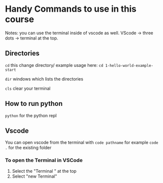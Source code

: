 # Handy Commands to use in this course

Notes: you can use the terminal inside of vscode as well.
VScode -> three dots -> terminal at the top.

## Directories

`cd` this change directory/
    example usage here: `cd 1-hello-world-example-start`

`dir` windows which lists the directories

`cls` clear your terminal

## How to run python

`python` for the python repl

## Vscode

You can open vscode from the terminal with `code pathname` for example `code .` for the existing folder

###  To open the Terminal in VSCode

1. Select the "Terminal " at the top
2. Select "new Terminal"